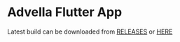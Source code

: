 # Advella Flutter App

Latest build can be downloaded from [RELEASES](https://github.com/group27-endgame/advella-frontend-mobile/releases) or [HERE](https://github.com/group27-endgame/advella-frontend-mobile/releases/download/main/advella_android.apk)
